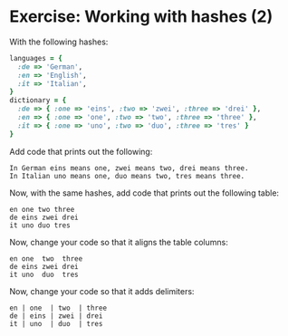 # Exercise: Working with hashes (2)

With the following hashes:

```ruby
languages = {
  :de => 'German',
  :en => 'English',
  :it => 'Italian',
}
dictionary = {
  :de => { :one => 'eins', :two => 'zwei', :three => 'drei' },
  :en => { :one => 'one', :two => 'two', :three => 'three' },
  :it => { :one => 'uno', :two => 'duo', :three => 'tres' }
}
```

Add code that prints out the following:

```
In German eins means one, zwei means two, drei means three.
In Italian uno means one, duo means two, tres means three.
```

Now, with the same hashes, add code that prints out the following table:

```
en one two three
de eins zwei drei
it uno duo tres
```

Now, change your code so that it aligns the table columns:

```
en one  two  three
de eins zwei drei
it uno  duo  tres
```

Now, change your code so that it adds delimiters:

```
en | one  | two  | three
de | eins | zwei | drei
it | uno  | duo  | tres
```
